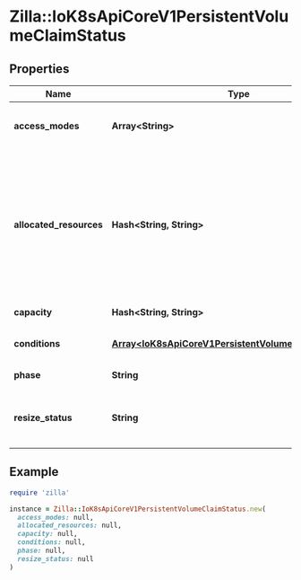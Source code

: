 # Zilla::IoK8sApiCoreV1PersistentVolumeClaimStatus

## Properties

| Name | Type | Description | Notes |
| ---- | ---- | ----------- | ----- |
| **access_modes** | **Array&lt;String&gt;** | accessModes contains the actual access modes the volume backing the PVC has. More info: https://kubernetes.io/docs/concepts/storage/persistent-volumes#access-modes-1 | [optional] |
| **allocated_resources** | **Hash&lt;String, String&gt;** | allocatedResources is the storage resource within AllocatedResources tracks the capacity allocated to a PVC. It may be larger than the actual capacity when a volume expansion operation is requested. For storage quota, the larger value from allocatedResources and PVC.spec.resources is used. If allocatedResources is not set, PVC.spec.resources alone is used for quota calculation. If a volume expansion capacity request is lowered, allocatedResources is only lowered if there are no expansion operations in progress and if the actual volume capacity is equal or lower than the requested capacity. This is an alpha field and requires enabling RecoverVolumeExpansionFailure feature. | [optional] |
| **capacity** | **Hash&lt;String, String&gt;** | capacity represents the actual resources of the underlying volume. | [optional] |
| **conditions** | [**Array&lt;IoK8sApiCoreV1PersistentVolumeClaimCondition&gt;**](IoK8sApiCoreV1PersistentVolumeClaimCondition.md) | conditions is the current Condition of persistent volume claim. If underlying persistent volume is being resized then the Condition will be set to &#39;ResizeStarted&#39;. | [optional] |
| **phase** | **String** | phase represents the current phase of PersistentVolumeClaim.   | [optional] |
| **resize_status** | **String** | resizeStatus stores status of resize operation. ResizeStatus is not set by default but when expansion is complete resizeStatus is set to empty string by resize controller or kubelet. This is an alpha field and requires enabling RecoverVolumeExpansionFailure feature. | [optional] |

## Example

```ruby
require 'zilla'

instance = Zilla::IoK8sApiCoreV1PersistentVolumeClaimStatus.new(
  access_modes: null,
  allocated_resources: null,
  capacity: null,
  conditions: null,
  phase: null,
  resize_status: null
)
```

